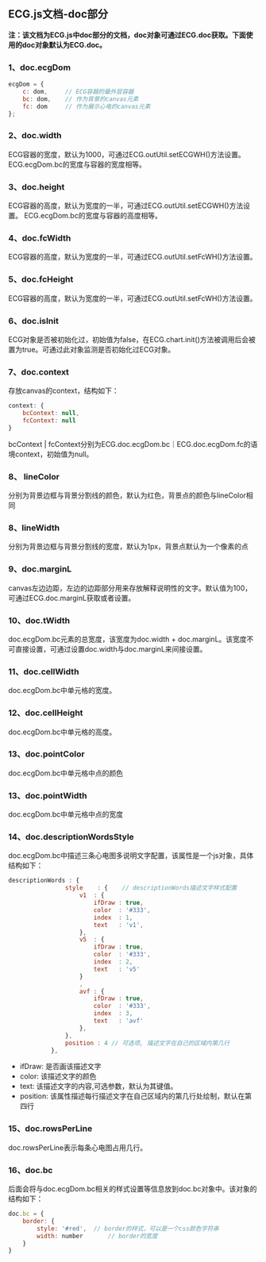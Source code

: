 <h2>ECG.js文档-doc部分</h2>

**注：该文档为ECG.js中doc部分的文档，doc对象可通过ECG.doc获取。下面使用的doc对象默认为ECG.doc。**

<h3>1、doc.ecgDom</h3>

```javascript
ecgDom = {
	c: dom,		// ECG容器的最外层容器
	bc: dom,	// 作为背景的canvas元素
	fc: dom		// 作为展示心电的canvas元素
};
```

<h3>2、doc.width</h3>
ECG容器的宽度，默认为1000，可通过ECG.outUtil.setECGWH()方法设置。  
ECG.ecgDom.bc的宽度与容器的宽度相等。

<h3>3、doc.height</h3>
ECG容器的高度，默认为宽度的一半，可通过ECG.outUtil.setECGWH()方法设置。  
ECG.ecgDom.bc的宽度与容器的高度相等。

<h3>4、doc.fcWidth</h3>
ECG容器的高度，默认为宽度的一半，可通过ECG.outUtil.setFcWH()方法设置。

<h3>5、doc.fcHeight</h3>
ECG容器的高度，默认为宽度的一半，可通过ECG.outUtil.setFcWH()方法设置。

<h3>6、doc.isInit</h3>
ECG对象是否被初始化过，初始值为false，在ECG.chart.init()方法被调用后会被置为true。可通过此对象监测是否初始化过ECG对象。

<h3>7、doc.context</h3>
存放canvas的context，结构如下：

```javascript
context: {
	bcContext: null,
	fcContext: null
}
```

bcContext | fcContext分别为ECG.doc.ecgDom.bc｜ECG.doc.ecgDom.fc的语境context，初始值为null。

<h3>8、 lineColor</h3>
分别为背景边框与背景分割线的颜色，默认为红色，背景点的颜色与lineColor相同

<h3>8、lineWidth</h3>
分别为背景边框与背景分割线的宽度，默认为1px，背景点默认为一个像素的点

<h3>9、doc.marginL</h3>
canvas左边边距，左边的边距部分用来存放解释说明性的文字。默认值为100，可通过ECG.doc.marginL获取或者设置。

<h3>10、doc.tWidth</h3>
doc.ecgDom.bc元素的总宽度，该宽度为doc.width + doc.marginL。该宽度不可直接设置，可通过设置doc.width与doc.marginL来间接设置。

<h3>11、doc.cellWidth</h3>
doc.ecgDom.bc中单元格的宽度。

<h3>12、doc.cellHeight</h3>
doc.ecgDom.bc中单元格的高度。

<h3>13、doc.pointColor</h3>
doc.ecgDom.bc中单元格中点的颜色

<h3>13、doc.pointWidth</h3>
doc.ecgDom.bc中单元格中点的宽度

<h3>14、doc.descriptionWordsStyle</h3>
doc.ecgDom.bc中描述三条心电图多说明文字配置，该属性是一个js对象，具体结构如下：

```javascript
descriptionWords : { 
                style    : {    // descriptionWords描述文字样式配置
                    v1  : {
                        ifDraw : true,
                        color  : '#333',
                        index  : 1,
                        text   : 'v1',
                    },
                    v5  : {
                        ifDraw : true,
                        color  : '#333',
                        index  : 2,
                        text   : 'v5'
                    }
                    ,
                    avf : {
                        ifDraw : true,
                        color  : '#333',
                        index  : 3,
                        text   : 'avf'
                    },
                },
                position : 4 // 可选项, 描述文字在自己的区域内第几行
			},
```

* ifDraw: 是否画该描述文字
* color: 该描述文字的颜色
* text: 该描述文字的内容,可选参数，默认为其键值。
* position: 该属性描述每行描述文字在自己区域内的第几行处绘制，默认在第四行

<h3>15、doc.rowsPerLine</h3>

doc.rowsPerLine表示每条心电图占用几行。

<h3>16、doc.bc</h3>
后面会将与doc.ecgDom.bc相关的样式设置等信息放到doc.bc对象中。该对象的结构如下：

```javascript
doc.bc = {
	border: {
		style: '#red',	// border的样式，可以是一个css颜色字符串
		width: number		// border的宽度
	}
}
```